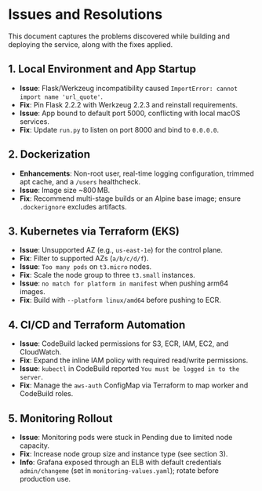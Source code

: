 # Issues and Resolutions

This document captures the problems discovered while building and deploying the service, along with the fixes applied.

## 1. Local Environment and App Startup
- **Issue**: Flask/Werkzeug incompatibility caused `ImportError: cannot import name 'url_quote'`.
- **Fix**: Pin Flask 2.2.2 with Werkzeug 2.2.3 and reinstall requirements.
- **Issue**: App bound to default port 5000, conflicting with local macOS services.
- **Fix**: Update `run.py` to listen on port 8000 and bind to `0.0.0.0`.

## 2. Dockerization
- **Enhancements**: Non-root user, real-time logging configuration, trimmed apt cache, and a `/users` healthcheck.
- **Issue**: Image size ~800 MB.
- **Fix**: Recommend multi-stage builds or an Alpine base image; ensure `.dockerignore` excludes artifacts.

## 3. Kubernetes via Terraform (EKS)
- **Issue**: Unsupported AZ (e.g., `us-east-1e`) for the control plane.
- **Fix**: Filter to supported AZs (`a/b/c/d/f`).
- **Issue**: `Too many pods` on `t3.micro` nodes.
- **Fix**: Scale the node group to three `t3.small` instances.
- **Issue**: `no match for platform in manifest` when pushing arm64 images.
- **Fix**: Build with `--platform linux/amd64` before pushing to ECR.

## 4. CI/CD and Terraform Automation
- **Issue**: CodeBuild lacked permissions for S3, ECR, IAM, EC2, and CloudWatch.
- **Fix**: Expand the inline IAM policy with required read/write permissions.
- **Issue**: `kubectl` in CodeBuild reported `You must be logged in to the server`.
- **Fix**: Manage the `aws-auth` ConfigMap via Terraform to map worker and CodeBuild roles.

## 5. Monitoring Rollout
- **Issue**: Monitoring pods were stuck in Pending due to limited node capacity.
- **Fix**: Increase node group size and instance type (see section 3).
- **Info**: Grafana exposed through an ELB with default credentials `admin/changeme` (set in `monitoring-values.yaml`); rotate before production use.
